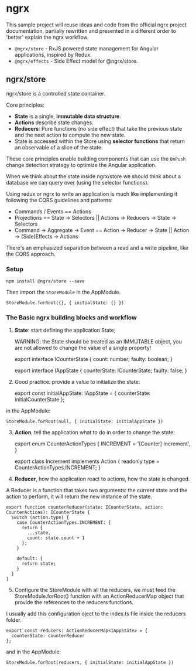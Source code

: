 # ngrx

This sample project will reuse ideas and code from the official ngrx project documentation,
partially rewritten and presented in a different order to 'better' explain the ngrx workflow.

- `@ngrx/store` - RxJS powered state management for Angular applications, inspired by Redux.
- `@ngrx/effects` - Side Effect model for @ngrx/store.

## ngrx/store

ngrx/store is a controlled state container.

Core principles: 

- **State** is a single, **immutable data structure**.
- **Actions** describe state changes.
- **Reducers**: Pure functions (no side effect) that take the previous state and the next action to compute the new state.
- State is accessed within the Store using **selector functions** that return an observable of a slice of the state.

These core principles enable building components that can use the `OnPush` change detection strategy to optimize the Angular application.

When we think about the state inside ngrx/store we should think about a database we can query over (using the selector functions).

Using redux or ngrx to write an application is much like implementing it following the CQRS guidelines and patterns:

- Commands / Events == Actions
- Projections == State -> Selectors || Actions -> Reducers -> State -> Selectors
- Command -> Aggregate -> Event == Action -> Reducer -> State || Action -> (Side)Effects -> Actions

There's an emphasized separation between a read and a write pipeline, like the CQRS approach.

### Setup

    npm install @ngrx/store --save

Then import the `StoreModule` in the AppModule.

    StoreModule.forRoot({}, { initialState: {} })

### The Basic ngrx building blocks and workflow

1) **State**: start defining the application State;
   
   WARNING: the State should be treated as an IMMUTABLE object, you are not allowed to change
            the value of a single property!

    export interface ICounterState {
      count: number;
      faulty: boolean;
    }

    export interface IAppState {
      counterState: ICounterState;
      faulty: false;
    }

2) Good practice: provide a value to initialize the state:

    export const initialAppState: IAppState = {
      counterState: initialCounterState
    };

in the AppModule:

    StoreModule.forRoot(null, { initialState: initialAppState })

3) **Action**, tell the application what to do in order to change the state:

    export enum CounterActionTypes {
      INCREMENT = '[Counter] Increment',
    }

    export class Increment implements Action {
      readonly type = CounterActionTypes.INCREMENT;
    }

4) **Reducer**, how the application react to actions, how the state is changed.

A Reducer is a function that takes two arguments: the current state and the action to perform, it will return the new instance of the state.

    export function counterReducer(state: ICounterState, action: CounterActions): ICounterState {
      switch (action.type) {
        case CounterActionTypes.INCREMENT: {
          return {
            ...state,
            count: state.count + 1
          };
        }

        default: {
          return state;
        }
      }
    }

5) Configure the StoreModule with all the reducers, we must feed the StoreModule.forRoot() function with an ActionReducerMap<TState> object that provide the references to the reducers functions.

I usually add this configuration oject to the index.ts file inside the reducers folder.

    export const reducers: ActionReducerMap<IAppState> = {
      counterState: counterReducer
    };

and in the AppModule:

    StoreModule.forRoot(reducers, { initialState: initialAppState })






